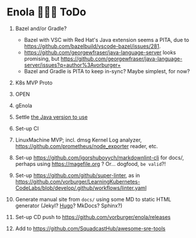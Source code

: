 # Enola 🕵🏾‍♀️ ToDo

1. Bazel and/or Gradle?
   - Bazel with VSC with Red Hat's Java extension seems a PITA, due to https://github.com/bazelbuild/vscode-bazel/issues/281.
   - https://github.com/georgewfraser/java-language-server looks promising, but https://github.com/georgewfraser/java-language-server/issues?q=author%3Avorburger+
   - Bazel and Gradle is PITA to keep in-sync? Maybe simplest, for now?

1. K8s MVP Proto

1. OPEN

1. gEnola

1. Settle [the Java version to use](https://bazel.build/docs/bazel-and-java#java-versions)

1. Set-up CI

1. LinuxMachine MVP; incl. dmsg Kernel Log analyzer, https://github.com/prometheus/node_exporter reader, etc.

1. Set-up https://github.com/igorshubovych/markdownlint-cli for docs/, perhaps using https://magefile.org ? Or... dogfood, `be valid`?!

1. Set-up https://github.com/github/super-linter, as in https://github.com/vorburger/LearningKubernetes-CodeLabs/blob/develop/.github/workflows/linter.yaml

1. Generate manual site from `docs/` using some MD to static HTML generator (Jekyl? [Hugo](https://gohugo.io)? MkDocs? Sphinx?)

1. Set-up CD push to https://github.com/vorburger/enola/releases

1. Add to https://github.com/SquadcastHub/awesome-sre-tools
